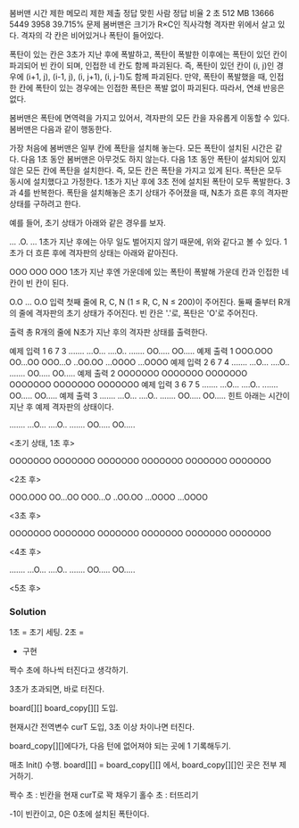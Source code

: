 봄버맨
시간 제한	메모리 제한	제출	정답	맞힌 사람	정답 비율
2 초	512 MB	13666	5449	3958	39.715%
문제
봄버맨은 크기가 R×C인 직사각형 격자판 위에서 살고 있다. 격자의 각 칸은 비어있거나 폭탄이 들어있다.

폭탄이 있는 칸은 3초가 지난 후에 폭발하고, 폭탄이 폭발한 이후에는 폭탄이 있던 칸이 파괴되어 빈 칸이 되며, 인접한 네 칸도 함께 파괴된다. 즉, 폭탄이 있던 칸이 (i, j)인 경우에 (i+1, j), (i-1, j), (i, j+1), (i, j-1)도 함께 파괴된다. 만약, 폭탄이 폭발했을 때, 인접한 칸에 폭탄이 있는 경우에는 인접한 폭탄은 폭발 없이 파괴된다. 따라서, 연쇄 반응은 없다.

봄버맨은 폭탄에 면역력을 가지고 있어서, 격자판의 모든 칸을 자유롭게 이동할 수 있다. 봄버맨은 다음과 같이 행동한다.

가장 처음에 봄버맨은 일부 칸에 폭탄을 설치해 놓는다. 모든 폭탄이 설치된 시간은 같다.
다음 1초 동안 봄버맨은 아무것도 하지 않는다.
다음 1초 동안 폭탄이 설치되어 있지 않은 모든 칸에 폭탄을 설치한다. 즉, 모든 칸은 폭탄을 가지고 있게 된다. 폭탄은 모두 동시에 설치했다고 가정한다.
1초가 지난 후에 3초 전에 설치된 폭탄이 모두 폭발한다.
3과 4를 반복한다.
폭탄을 설치해놓은 초기 상태가 주어졌을 때, N초가 흐른 후의 격자판 상태를 구하려고 한다.

예를 들어, 초기 상태가 아래와 같은 경우를 보자.

...
.O.
...
1초가 지난 후에는 아무 일도 벌어지지 않기 때문에, 위와 같다고 볼 수 있다. 1초가 더 흐른 후에 격자판의 상태는 아래와 같아진다.

OOO
OOO
OOO
1초가 지난 후엔 가운데에 있는 폭탄이 폭발해 가운데 칸과 인접한 네 칸이 빈 칸이 된다.

O.O
...
O.O
입력
첫째 줄에 R, C, N (1 ≤ R, C, N ≤ 200)이 주어진다. 둘째 줄부터 R개의 줄에 격자판의 초기 상태가 주어진다. 빈 칸은 '.'로, 폭탄은 'O'로 주어진다.

출력
총 R개의 줄에 N초가 지난 후의 격자판 상태를 출력한다.

예제 입력 1 
6 7 3
.......
...O...
....O..
.......
OO.....
OO.....
예제 출력 1 
OOO.OOO
OO...OO
OOO...O
..OO.OO
...OOOO
...OOOO
예제 입력 2 
6 7 4
.......
...O...
....O..
.......
OO.....
OO.....
예제 출력 2 
OOOOOOO
OOOOOOO
OOOOOOO
OOOOOOO
OOOOOOO
OOOOOOO
예제 입력 3 
6 7 5
.......
...O...
....O..
.......
OO.....
OO.....
예제 출력 3 
.......
...O...
....O..
.......
OO.....
OO.....
힌트
아래는 시간이 지난 후 예제 격자판의 상태이다.

.......
...O...
....O..
.......
OO.....
OO.....

<초기 상태, 1초 후>

OOOOOOO
OOOOOOO
OOOOOOO
OOOOOOO
OOOOOOO
OOOOOOO

<2초 후>

OOO.OOO
OO...OO
OOO...O
..OO.OO
...OOOO
...OOOO

<3초 후>

OOOOOOO
OOOOOOO
OOOOOOO
OOOOOOO
OOOOOOO
OOOOOOO

<4초 후>

.......
...O...
....O..
.......
OO.....
OO.....

<5초 후>

### Solution
1초 = 초기 세팅.
2초 = 

- 구현
  
짝수 초에 하나씩 터진다고 생각하기.

3초가 초과되면, 바로 터진다.

board[][] board_copy[][] 도입.

현재시간 전역변수 curT 도입, 3초 이상 차이나면 터진다.

board_copy[][]에다가, 다음 턴에 없어져야 되는 곳에 1 기록해두기.

매초 Init() 수행.
board[][] = board_copy[][] 에서, board_copy[][]인 곳은 전부 제거하기.


짝수 초 : 빈칸을 현재 curT로 꽉 채우기
홀수 초 : 터뜨리기

-1이 빈칸이고, 0은 0초에 설치된 폭탄이다.